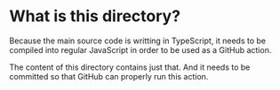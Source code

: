# What is this directory?

Because the main source code is writting in TypeScript, it needs to be compiled into regular JavaScript in order to be used as a GitHub action.

The content of this directory contains just that. And it needs to be committed so that GitHub can properly run this action.